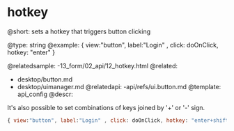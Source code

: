 hotkey
=============


@short: sets a hotkey that triggers button clicking
	

@type: string
@example:
{ view:"button", label:"Login" , click: doOnClick, hotkey: "enter" }

@relatedsample:
-13_form/02_api/12_hotkey.html
@related:
- desktop/button.md
- desktop/uimanager.md
@relatedapi:
-api/refs/ui.button.md
@template:	api_config
@descr:

It's also possible to set combinations of keys joined by '+' or '-' sign.

~~~js
{ view:"button", label:"Login" , click: doOnClick, hotkey: "enter+shift" }
~~~


